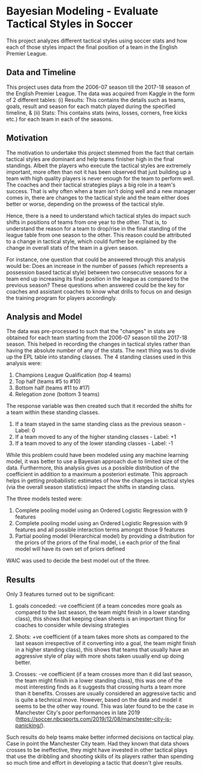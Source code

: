 # Bayesian Modeling - Evaluate Tactical Styles in Soccer

This project analyzes different tactical styles using soccer stats and how each of those styles impact the final position of a team in the English Premier League.

## Data and Timeline
This project uses data from the 2006-07 season till the 2017-18 season of the English Premier League. The data was acquired from Kaggle in the form of 2 different tables: (i) Results: This contains the details such as teams, goals, result and season for each match played during the specified timeline, & (ii) Stats: This contains stats (wins, losses, corners, free kicks etc.) for each team in each of the seasons.

## Motivation
The motivation to undertake this project stemmed from the fact that certain tactical styles are dominant and help teams finisher high in the final standings. Albeit the players who execute the tactical styles are extremely important, more often than not it has been observed that just building up a team with high quality players is never enough for the team to perform well. The coaches and their tactical strategies plays a big role in a team's success. That is why often when a team isn't doing well and a new manager comes in, there are changes to the tactical style and the team either does better or worse, depending on the prowess of the tactical style.

Hence, there is a need to understand which tactical styles do impact such shifts in positions of teams from one year to the other. That is, to understand the reason for a team to drop/rise in the final standing of the league table from one season to the other. This reason could be attributed to a change in tactical style, which could further be explained by the change in overall stats of the team in a given season.

For instance, one question that could be answered through this analysis would be: Does an increase in the number of passes (which represents a possession based tactical style) between two consecutive seasons for a team end up increasing its final position in the league as compared to the previous season? These questions when answered could be the key for coaches and assistant coaches to know what drills to focus on and design the training program for players accordingly.

## Analysis and Model
The data was pre-processed to such that the "changes" in stats are obtained for each team starting from the 2006-07 season till the 2017-18 season. This helped in recording the changes in tactical styles rather than having the absolute number of any of the stats. The next thing was to divide up the EPL table into standing classes. The 4 standing classes used in this analysis were:
1. Champions League Qualification (top 4 teams)
2. Top half (teams #5 to #10)
3. Bottom half (teams #11 to #17)
4. Relegation zone (bottom 3 teams)

The response variable was then created such that it recorded the shifts for a team within these standing classes. 
1. If a team stayed in the same standing class as the previous season - Label: 0
2. If a team moved to any of the higher standing classes - Label: +1
3. If a team moved to any of the lower standing classes - Label: -1

While this problem could have been modeled using any machine learning model, it was better to use a Bayesian approach due to limited size of the data. Furthermore, this analysis gives us a possible distribution of the coefficient in addition to a maximum a posteriori estimate. This approach helps in getting probabilistic estimates of how the changes in tactical styles (via the overall season statistics) impact the shifts in standing class.

The three models tested were:
1. Complete pooling model using an Ordered Logistic Regression with 9 features
2. Complete pooling model using an Ordered Logistic Regression with 9 features and all possible interaction terms amongst those 9 features
3. Partial pooling model (Hierarchical model) by providing a distribution for the priors of the priors of the final model, i.e each prior of the final model will have its own set of priors defined  

WAIC was used to decide the best model out of the three.

## Results
Only 3 features turned out to be significant:

1. goals conceded: -ve coefficient (if a team concedes more goals as compared to the last season, the team might finish in a lower standing class), this shows that keeping clean sheets is an important thing for coaches to consider while devising strategies

2. Shots: +ve coefficient (if a team takes more shots as compared to the last season irrespective of it converting into a goal, the team might finish in a higher standing class), this shows that teams that usually have an aggressive style of play with more shots taken usually end up doing better.

3. Crosses: -ve coefficient (if a team crosses more than it did last season, the team might finish in a lower standing class), this was one of the most interesting finds as it suggests that crossing hurts a team more than it benefits. Crosses are usually considered an aggressive tactic and is quite a technical move. However, based on the data and model it seems to be the other way round. This was later found to be the case in Manchester City's poor performances in late 2019 (https://soccer.nbcsports.com/2019/12/08/manchester-city-is-panicking/).

Such results do help teams make better informed decisions on tactical play. Case in point the Manchester City team. Had they known that data shows crosses to be ineffective, they might have invested in other tactical plays that use the dribbling and shooting skills of its players rather than spending so much time and effort in developing a tactic that doesn't give results.